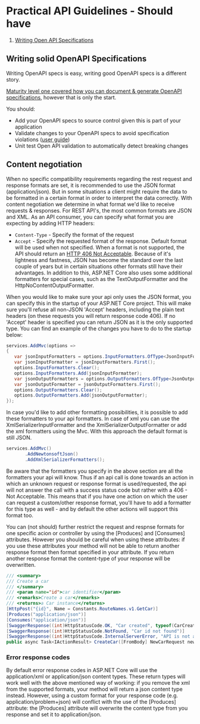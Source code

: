 # Practical API Guidelines - Should have

1. [Writing Open API Specifications](#writing-open-api-specifications)

## Writing solid OpenAPI Specifications
Writing OpenAPI specs is easy, writing good OpenAPI specs is a different story.

[Maturity level one covered how you can document & generate OpenAPI specifications](./../maturity-level-one#document-your-apis), however that is only the start.

You should:
- Add your OpenAPI specs to source control given this is part of your application
- Validate changes to your OpenAPI specs to avoid specification violations ([user guide](docs/validating-open-api-specs.md))
- Unit test Open API validation to automatically detect breaking changes

 ## Content negotiation
 When no specific compatibility requirements regarding the rest request and response formats are set, it is recommended to use the JSON format (application/json). But in some situations a client might require the data to be formatted in a certain format in order to interpret the data correctly. With content negotiation we determine in what format we'd like to receive requests  & responses. For REST API's, the most common formats are JSON and XML.
As an API consumer, you can specify what format you are expecting by adding HTTP headers:
- `Content-Type` - Specify the format of the request
- `Accept` - Specify the requested format of the response. Default format will be used when not specified.
When a format is not supported, the API should return an [HTTP 406 Not Acceptable](https://httpstatuses.com/406).
Because of it's lightness and fastness, JSON has become the standard over the last couple of years but in certain situations other formats still have their advantages. In addition to this, ASP.NET Core also uses some additional formatters for special cases, such as the TextOutputFormatter and the HttpNoContentOutputFormatter.

 When you would like to make sure your api only uses the JSON format, you can specify this in the startup of your ASP.NET Core project. This will make sure you'll refuse all non-JSON 'Accept' headers, including the plain text headers (on these requests you will return response code 406). If no 'Accept' header is specified you can return JSON as it is the only supported type. You can find an example of the changes you have to do to the startup below: 
 ```csharp
services.AddMvc(options =>
{
    var jsonInputFormatters = options.InputFormatters.OfType<JsonInputFormatter>();
    var jsonInputFormatter = jsonInputFormatters.First();
    options.InputFormatters.Clear();
    options.InputFormatters.Add(jsonInputFormatter);
    var jsonOutputFormatters = options.OutputFormatters.OfType<JsonOutputFormatter>();
    var jsonOutputFormatter = jsonOutputFormatters.First();
    options.OutputFormatters.Clear();
    options.OutputFormatters.Add(jsonOutputFormatter);
});
```
In case you'd like to add other formatting possibilities, it is possible to add these formatters to your api formatters. In case of xml you can use the XmlSerializerInputFormatter and the XmlSerializerOutputFormatter or add the xml formatters using the Mvc. With this approach the default format is still JSON.
 ```csharp
services.AddMvc()
        .AddNewtonsoftJson()
        .AddXmlSerializerFormatters();
```
Be aware that the formatters you specify in the above section are all the formatters your api will know. Thus if an api call is done towards an action in which an unknown request or response format is used/requested, the api will not answer the call with a success status code but rather with a 406 - Not Acceptable. This means that if you have one action on which the user can request a custom/other response format, you'll have to add a formatter for this type as well - and by default the other actions will support this format too.

You can (not should) further restrict the request and respnse formats for one specific acion or controller by using the [Produces] and [Consumes] attributes. However you should be careful when using these attributes: if you use these attributes your method will not be able to return another response format then format specified in your attribute. If you return another response format the content-type of your response will be overwritten.
```csharp
/// <summary>
/// Create a car
/// </summary>
/// <param name="id">car identifier</param>
/// <remarks>Create a car</remarks>
/// <returns>a Car instance</returns>
[HttpPost("{id}", Name = Constants.RouteNames.v1.GetCar)]
[Produces("application/json")]
[Consumes("application/json")]
[SwaggerResponse((int)HttpStatusCode.OK, "Car created", typeof(CarCreatedDto))]
[SwaggerResponse((int)HttpStatusCode.NotFound, "Car id not found")]
[SwaggerResponse((int)HttpStatusCode.InternalServerError, "API is not available")]
public async Task<IActionResult> CreateCar([FromBody] NewCarRequest newCarRequest)
```

### Error response codes
By default error response codes in ASP.NET Core will use the application/xml or application/json content types. These return types will work well with the above mentioned way of working: if you remove the xml from the supported formats, your method will return a json content type instead. However, using a custom format for your response code (e.g. application/problem+json) will conflict with the use of the [Produces] attribute: the [Produces] attribute will overwrite the content type from you response and set it to application/json. 



